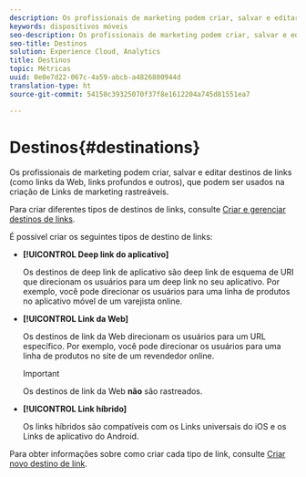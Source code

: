 ```yaml
---
description: Os profissionais de marketing podem criar, salvar e editar destinos de links (como links da Web, links profundos e outros), que podem ser usados na criação de Links de marketing rastreáveis.
keywords: dispositivos móveis
seo-description: Os profissionais de marketing podem criar, salvar e editar destinos de links (como links da Web, links profundos e outros), que podem ser usados na criação de Links de marketing rastreáveis.
seo-title: Destinos
solution: Experience Cloud, Analytics
title: Destinos
topic: Métricas
uuid: 0e0e7d22-067c-4a59-abcb-a4826800944d
translation-type: ht
source-git-commit: 54150c39325070f37f8e1612204a745d81551ea7

---
```



# Destinos{#destinations}

Os profissionais de marketing podem criar, salvar e editar destinos de links (como links da Web, links profundos e outros), que podem ser usados na criação de Links de marketing rastreáveis.

Para criar diferentes tipos de destinos de links, consulte [Criar e gerenciar destinos de links](/help/using/acquisition-main/c-manage-link-destinations/c-manage-link-destinations.md).

É possível criar os seguintes tipos de destino de links:

* **[!UICONTROL Deep link do aplicativo]**

   Os destinos de deep link de aplicativo são deep link de esquema de URI que direcionam os usuários para um deep link no seu aplicativo. Por exemplo, você pode direcionar os usuários para uma linha de produtos no aplicativo móvel de um varejista online.

* **[!UICONTROL Link da Web]**

   Os destinos de link da Web direcionam os usuários para um URL específico. Por exemplo, você pode direcionar os usuários para uma linha de produtos no site de um revendedor online.

   >[!IMPORTANT]
   >
   >Os destinos de link da Web **não** são rastreados.

* **[!UICONTROL Link híbrido]**

   Os links híbridos são compatíveis com os Links universais do iOS e os Links de aplicativo do Android.

Para obter informações sobre como criar cada tipo de link, consulte  [Criar novo destino de link](/help/using/acquisition-main/c-manage-link-destinations/t-create-new-app-deep-link-destination.md).

